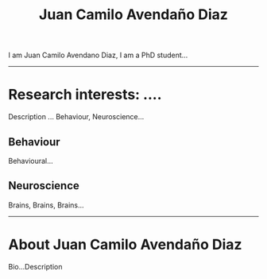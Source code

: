 ﻿---
permalink: /
title: "Juan Camilo Avendaño Diaz"
excerpt: "Juan Camilo Avendaño Diaz"
author_profile: true
redirect_from: 
  - /about/
  - /about.html
---

I am Juan Camilo Avendano Diaz, I am a PhD student...  

---

Research interests: ....
======
Description ... Behaviour, Neuroscience...

Behaviour
------
Behavioural...


Neuroscience
------
Brains, Brains, Brains...

---

About Juan Camilo Avendaño Diaz
======
Bio...Description

